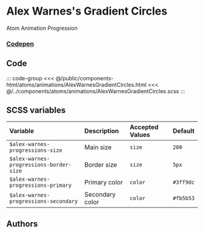# Alex Warnes's Gradient Circles 
<Badge type="tip">Atom</Badge> <Badge type="info">Animation</Badge> <Badge type="info">Progression</Badge>
### [Codepen](https://codepen.io/AlexWarnes/pen/jXYYKL)

## Code 

<div class="dev-section">
    <!--@include: ../../public/components-html/atoms/animations/AlexWarnesGradientCircles.html -->
</div>

::: code-group
<<< @/public/components-html/atoms/animations/AlexWarnesGradientCircles.html
<<< @/../components/atoms/animations/AlexWarnesGradientCircles.scss
:::

## SCSS variables

| Variable                               | Description     | Accepted Values | Default   |
|:---------------------------------------|:----------------|:----------------|:----------|
| `$alex-warnes-progressions-size`        | Main size       | `size`          | `200`     |
| `$alex-warnes-progressions-border-size` | Border size     | `size`          | `5px`     |
| `$alex-warnes-progressions-primary`     | Primary color   | `color`         | `#3ff9dc` |
| `$alex-warnes-progressions-secondary`   | Secondary color | `color`         | `#fb5b53` |


## Authors

<VPTeamMembers size="small" :members="Authors" />

<style lang="scss">
@import "docs/theme.scss"

$alex-warnes-progressions-primary: $primary-color;
$alex-warnes-progressions-secondary: $secondary-color;

@import "components/atoms/animations/AlexWarnesGradientCircles.scss";
</style>

<script setup>
import { VPTeamMembers } from 'vitepress/theme';

const Authors = [
  {
    avatar: 'https://placekitten.com/100/100',
    name: 'Alex Warnes',
    title: 'Creator',
    links: [
      { 
        icon: 'github', 
        link: '#'
      },
      { 
        icon: 'slack', 
        link: 'https://alexwarnes.com/'
      },
      { 
        icon: 'slack',
        link: 'https://codepen.io/AlexWarnes'
      },
    ]
  }
];
</script>